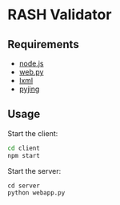 # RASH Validator

## Requirements

- [node.js](https://nodejs.org/en/)
- [web.py](http://webpy.org/)
- [lxml](http://lxml.de/installation.html)
- [pyjing](https://pypi.python.org/pypi/jingtrang)

## Usage

Start the client:
```sh
cd client
npm start
```

Start the server:
```
cd server
python webapp.py
```
